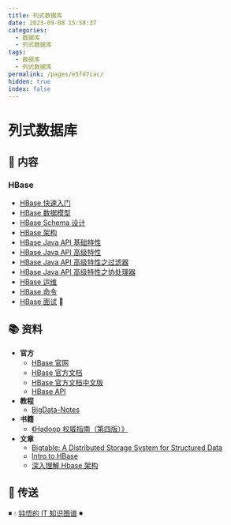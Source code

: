 ```yaml
---
title: 列式数据库
date: 2023-09-08 15:58:37
categories:
  - 数据库
  - 列式数据库
tags:
  - 数据库
  - 列式数据库
permalink: /pages/e5fd7cac/
hidden: true
index: false
---
```


# 列式数据库

## 📖 内容

### HBase

- [HBase 快速入门](HBase/HBase_快速入门.md)
- [HBase 数据模型](HBase/HBase_数据模型.md)
- [HBase Schema 设计](HBase/HBase_Schema.md)
- [HBase 架构](HBase/HBase_架构.md)
- [HBase Java API 基础特性](HBase/HBase_API_基础特性.md)
- [HBase Java API 高级特性](HBase/HBase_API_高级特性.md)
- [HBase Java API 高级特性之过滤器](HBase/HBase_API_高级特性_过滤器.md)
- [HBase Java API 高级特性之协处理器](HBase/HBase_API_高级特性_协处理器.md)
- [HBase 运维](HBase/HBase_运维.md)
- [HBase 命令](HBase/HBase_命令.md)
- [HBase 面试](HBase/HBase_面试.md) 💯

## 📚 资料

- **官方**
  - [HBase 官网](http://hbase.apache.org/)
  - [HBase 官方文档](https://hbase.apache.org/book.html)
  - [HBase 官方文档中文版](http://abloz.com/hbase/book.html)
  - [HBase API](https://hbase.apache.org/apidocs/index.html)
- **教程**
  - [BigData-Notes](https://github.com/heibaiying/BigData-Notes)
- **书籍**
  - [《Hadoop 权威指南（第四版）》](https://item.jd.com/12109713.html)
- **文章**
  - [Bigtable: A Distributed Storage System for Structured Data](https://static.googleusercontent.com/media/research.google.com/zh-CN//archive/bigtable-osdi06.pdf)
  - [Intro to HBase](https://www.slideshare.net/alexbaranau/intro-to-hbase)
  - [深入理解 Hbase 架构](https://segmentfault.com/a/1190000019959411)

## 🚪 传送

◾ 💧 [钝悟的 IT 知识图谱](https://dunwu.github.io/waterdrop/) ◾
